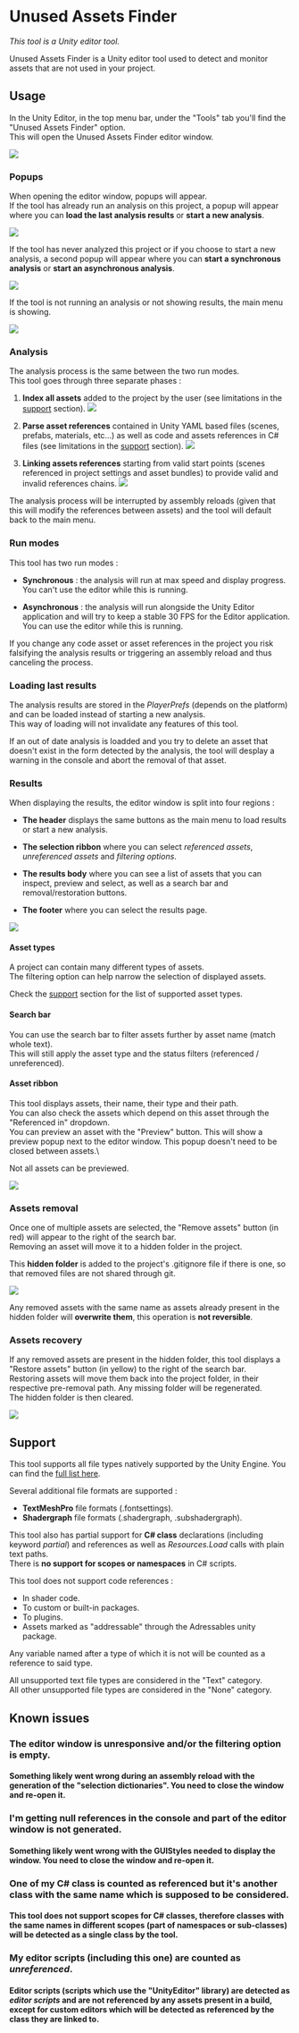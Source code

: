 # Unused Assets Finder

_This tool is a Unity editor tool._

Unused Assets Finder is a Unity editor tool used to detect and monitor assets that are not used in your project.

## Usage

In the Unity Editor, in the top menu bar, under the "Tools" tab you'll find the "Unused Assets Finder" option.\
This will open the Unused Assets Finder editor window.

![](.Screenshots/Menu.png)

### Popups

When opening the editor window, popups will appear.\
If the tool has already run an analysis on this project, a popup will appear where you can **load the last analysis results** or **start a new analysis**.

![](.Screenshots/Popup1.png)

If the tool has never analyzed this project or if you choose to start a new analysis, a second popup will appear where you can **start a synchronous analysis** or **start an asynchronous analysis**.

![](.Screenshots/Popup2.png)

If the tool is not running an analysis or not showing results, the main menu is showing.

![](.Screenshots/General.png)

### Analysis

The analysis process is the same between the two run modes.\
This tool goes through three separate phases :

1. **Index all assets** added to the project by the user (see limitations in the [support](#Support) section).
![](.Screenshots/Step1.png)

2. **Parse asset references** contained in Unity YAML based files (scenes, prefabs, materials, etc...) as well as code and assets references in C# files (see limitations in the [support](#Support) section).
![](.Screenshots/Step2.png)

3. **Linking assets references** starting from valid start points (scenes referenced in project settings and asset bundles) to provide valid and invalid references chains.
![](.Screenshots/Step3.png)

The analysis process will be interrupted by assembly reloads (given that this will modify the references between assets) and the tool will default back to the main menu.

### Run modes

This tool has two run modes :

- **Synchronous** : the analysis will run at max speed and display progress. You can't use the editor while this is running.

- **Asynchronous** : the analysis will run alongside the Unity Editor application and will try to keep a stable 30 FPS for the Editor application. You can use the editor while this is running.

If you change any code asset or asset references in the project you risk falsifying the analysis results or triggering an assembly reload and thus canceling the process.

### Loading last results

The analysis results are stored in the _PlayerPrefs_ (depends on the platform) and can be loaded instead of starting a new analysis.\
This way of loading will not invalidate any features of this tool.

If an out of date analysis is loadded and you try to delete an asset that doesn't exist in the form detected by the analysis, the tool will desplay a warning in the console and abort the removal of that asset.

### Results

When displaying the results, the editor window is split into four regions :

- **The header** displays the same buttons as the main menu to load results or start a new analysis.

- **The selection ribbon** where you can select _referenced assets_, _unreferenced assets_ and _filtering options_.

- **The results body** where you can see a list of assets that you can inspect, preview and select, as well as a search bar and removal/restoration buttons.

- **The footer** where you can select the results page.

![](.Screenshots/Results.png)

#### Asset types

A project can contain many different types of assets.\
The filtering option can help narrow the selection of displayed assets.

Check the [support](#Support) section for the list of supported asset types.

#### Search bar

You can use the search bar to filter assets further by asset name (match whole text).\
This will still apply the asset type and the status filters (referenced / unreferenced).

#### Asset ribbon

This tool displays assets, their name, their type and their path.\
You can also check the assets which depend on this asset through the "Referenced in" dropdown.\
You can preview an asset with the "Preview" button. This will show a preview popup next to the editor window. This popup doesn't need to be closed between assets.\

Not all assets can be previewed.

![](.Screenshots/Asset.png)

### Assets removal

Once one of multiple assets are selected, the "Remove assets" button (in red) will appear to the right of the search bar.\
Removing an asset will move it to a hidden folder in the project.

This **hidden folder** is added to the project's .gitignore file if there is one, so that removed files are not shared through git.

![](.Screenshots/Remove.png)

Any removed assets with the same name as assets already present in the hidden folder will **overwrite them**, this operation is **not reversible**.

### Assets recovery

If any removed assets are present in the hidden folder, this tool displays a "Restore assets" button (in yellow) to the right of the search bar.\
Restoring assets will move them back into the project folder, in their respective pre-removal path. Any missing folder will be regenerated.\
The hidden folder is then cleared.

![](.Screenshots/Restore.png)

## Support

This tool supports all file types natively supported by the Unity Engine. You can find the [full list here](https://docs.unity3d.com/Manual/BuiltInImporters.html).

Several additional file formats are supported :
- **TextMeshPro** file formats (.fontsettings).
- **Shadergraph** file formats (.shadergraph, .subshadergraph).

This tool also has partial support for **C# class** declarations (including keyword _partial_) and references as well as _Resources.Load_ calls with plain text paths.\
There is **no support for scopes or namespaces** in C# scripts.

This tool does not support code references :
- In shader code.
- To custom or built-in packages.
- To plugins.
- Assets marked as "addressable" through the Adressables unity package.

Any variable named after a type of which it is not will be counted as a reference to said type.

All unsupported text file types are considered in the "Text" category.\
All other unsupported file types are considered in the "None" category.

## Known issues

### The editor window is unresponsive and/or the filtering option is empty.

#### Something likely went wrong during an assembly reload with the generation of the "selection dictionaries". **You need to close the window and re-open it**.

### I'm getting null references in the console and part of the editor window is not generated.

#### Something likely went wrong with the GUIStyles needed to display the window. **You need to close the window and re-open it**.

### One of my C# class is counted as referenced but it's another class with the same name which is supposed to be considered.

#### This tool does not support scopes for C# classes, therefore classes with the same names in different scopes (part of namespaces or sub-classes) will be detected as a single class by the tool.

### My editor scripts (including this one) are counted as _unreferenced_.

#### Editor scripts (scripts which use the "UnityEditor" library) are detected as _editor scripts_ and are not referenced by any assets present in a build, except for custom editors which will be detected as referenced by the class they are linked to.